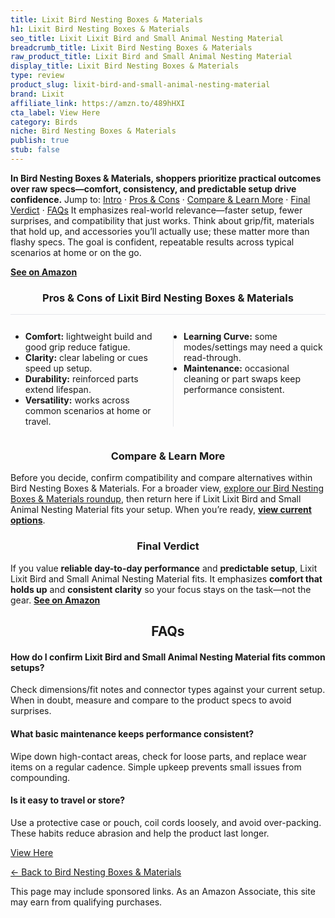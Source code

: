 ```yaml
---
title: Lixit Bird Nesting Boxes & Materials
h1: Lixit Bird Nesting Boxes & Materials
seo_title: Lixit Lixit Bird and Small Animal Nesting Material
breadcrumb_title: Lixit Bird Nesting Boxes & Materials
raw_product_title: Lixit Bird and Small Animal Nesting Material
display_title: Lixit Bird Nesting Boxes & Materials
type: review
product_slug: lixit-bird-and-small-animal-nesting-material
brand: Lixit
affiliate_link: https://amzn.to/489hHXI
cta_label: View Here
category: Birds
niche: Bird Nesting Boxes & Materials
publish: true
stub: false
---
```


<div id="intro" class="full-width"><p><strong>In Bird Nesting Boxes & Materials, shoppers prioritize practical outcomes over raw specs&mdash;comfort, consistency, and predictable setup drive confidence.</strong> Jump to: <a href="#intro">Intro</a> · <a href="#pros-cons">Pros &amp; Cons</a> · <a href="#compare-more">Compare &amp; Learn More</a> · <a href="#verdict">Final Verdict</a> · <a href="#faqs">FAQs</a> It emphasizes real-world relevance&mdash;faster setup, fewer surprises, and compatibility that just works. Think about grip/fit, materials that hold up, and accessories you’ll actually use; these matter more than flashy specs. The goal is confident, repeatable results across typical scenarios at home or on the go.</p><p><a href="https://amzn.to/489hHXI" rel="nofollow sponsored noopener" target="_blank"><strong>See on Amazon</strong></a></p></div>
<h3 id="pros-cons" style="text-align:center;">Pros &amp; Cons of Lixit Bird Nesting Boxes & Materials</h3>
<div class="pc-grid" style="display:grid;grid-template-columns:1fr 1fr;gap:16px;border-top:1px solid #e5e7eb;padding-top:12px;">
  <ul>
    <li><strong>Comfort:</strong> lightweight build and good grip reduce fatigue.</li>
    <li><strong>Clarity:</strong> clear labeling or cues speed up setup.</li>
    <li><strong>Durability:</strong> reinforced parts extend lifespan.</li>
    <li><strong>Versatility:</strong> works across common scenarios at home or travel.</li>
  </ul>
  <ul style="border-left:1px solid #e5e7eb;padding-left:16px;">
    <li><strong>Learning Curve:</strong> some modes/settings may need a quick read-through.</li>
    <li><strong>Maintenance:</strong> occasional cleaning or part swaps keep performance consistent.</li>
  </ul>
</div>


<h3 id="compare-more" style="text-align:center;">Compare &amp; Learn More</h3>
<p>Before you decide, confirm compatibility and compare alternatives within Bird Nesting Boxes & Materials. For a broader view, <a href="#">explore our Bird Nesting Boxes & Materials roundup</a>, then return here if Lixit Lixit Bird and Small Animal Nesting Material fits your setup. When you’re ready, <a href="https://amzn.to/489hHXI" rel="nofollow sponsored noopener" target="_blank"><strong>view current options</strong></a>.</p>

<h3 id="verdict" style="text-align:center;">Final Verdict</h3>
<p>If you value <strong>reliable day-to-day performance</strong> and <strong>predictable setup</strong>, Lixit Lixit Bird and Small Animal Nesting Material fits. It emphasizes <strong>comfort that holds up</strong> and <strong>consistent clarity</strong> so your focus stays on the task&mdash;not the gear. <a href="https://amzn.to/489hHXI" rel="nofollow sponsored noopener" target="_blank"><strong>See on Amazon</strong></a></p>

<h2 id="faqs" style="text-align:center;">FAQs</h2>
<h4><strong>How do I confirm Lixit Bird and Small Animal Nesting Material fits common setups?</strong></h4>
<p>Check dimensions/fit notes and connector types against your current setup. When in doubt, measure and compare to the product specs to avoid surprises.</p>
<h4><strong>What basic maintenance keeps performance consistent?</strong></h4>
<p>Wipe down high-contact areas, check for loose parts, and replace wear items on a regular cadence. Simple upkeep prevents small issues from compounding.</p>
<h4><strong>Is it easy to travel or store?</strong></h4>
<p>Use a protective case or pouch, coil cords loosely, and avoid over-packing. These habits reduce abrasion and help the product last longer.</p>

<p><a class="btn" href="https://amzn.to/489hHXI" target="_blank" rel="nofollow sponsored noopener">View Here</a></p>
<p><a href="/roundups/birds/bird-nesting-boxes-materials/">← Back to Bird Nesting Boxes & Materials</a></p>
<aside class="disclosure">This page may include sponsored links. As an Amazon Associate, this site may earn from qualifying purchases.</aside>
